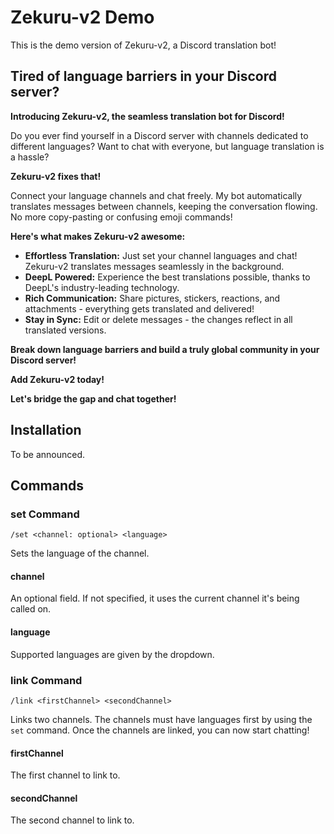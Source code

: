 # Zekuru-v2 Demo

This is the demo version of Zekuru-v2, a Discord translation bot!

## Tired of language barriers in your Discord server?

**Introducing Zekuru-v2, the seamless translation bot for Discord!**

Do you ever find yourself in a Discord server with channels dedicated to different languages? Want to chat with everyone, but language translation is a hassle?  

**Zekuru-v2 fixes that!**  

Connect your language channels and chat freely. My bot automatically translates messages between channels, keeping the conversation flowing. No more copy-pasting or confusing emoji commands!

**Here's what makes Zekuru-v2 awesome:**

- **Effortless Translation:** Just set your channel languages and chat!  Zekuru-v2 translates messages seamlessly in the background.
- **DeepL Powered:** Experience the best translations possible, thanks to DeepL's industry-leading technology.
- **Rich Communication:** Share pictures, stickers, reactions, and attachments - everything gets translated and delivered!
- **Stay in Sync:** Edit or delete messages - the changes reflect in all translated versions.

**Break down language barriers and build a truly global community in your Discord server!**

**Add Zekuru-v2 today!**

**Let's bridge the gap and chat together!**

## Installation

To be announced.

## Commands

### set Command

```command
/set <channel: optional> <language>
```

Sets the language of the channel.

#### channel

An optional field. If not specified, it uses the current channel it's being called on.

#### language

Supported languages are given by the dropdown.

### link Command

```command
/link <firstChannel> <secondChannel>
```

Links two channels. The channels must have languages first by using the `set` command. Once the channels are linked, you can now start chatting!

#### firstChannel

The first channel to link to.

#### secondChannel

The second channel to link to.
